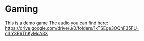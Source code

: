 # Gaming
This is a demo game
The audio you can find here: https://drive.google.com/drive/u/0/folders/1xTSEge3OQhF35FU-nILY3R6ThKyMcA3X

